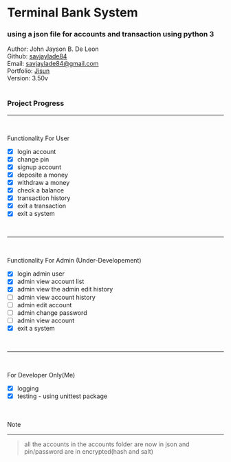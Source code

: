 # Terminal Bank System

### using a json file for accounts and transaction using python 3<br>

Author: John Jayson B. De Leon<br>
Github: [savjaylade84](github.com/savjaylade84) <br>
Email: savjaylade84@gmail.com<br>
Portfolio: [Jisun](https://savjaylade84.github.io/Jisun.github.io/)<br>
Version: 3.50v<br><br>
### Project Progress <br>
<hr><br>

Functionality For User<br>

- [x] login account
- [x] change pin
- [x] signup account
- [x] deposite a money
- [x] withdraw a money
- [x] check a balance
- [x] transaction history
- [x] exit a transaction
- [x] exit a system

<br>
<hr><br>

Functionality For Admin (Under-Developement)<br>

- [x] login admin user
- [x] admin view account list
- [x] admin view the admin edit history
- [ ] admin view account history
- [ ] admin edit account
- [ ] admin change password
- [ ] admin view account
- [x] exit a system

<br>
<hr><br>

For Developer Only(Me)<br>

- [x] logging
- [x] testing - using unittest package

<br><br>
Note
<hr>

> all the accounts in the accounts folder are now in json and pin/password are in encrypted(hash and salt)
